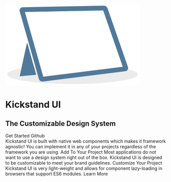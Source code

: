 <div>
    <div class="display-flex align-center">
        <img class="w-33" src="/images/kickstand_logo.png" alt="kickstand logo" />
        <div class="ml-lg">
            <h1 class="text-xxl">Kickstand UI</h1>
            <h2 class="border-none">The Customizable Design System</h2>
            <div>
                <ks-button size="large">Get Started</ks-button>
                <ks-button display="hollow" size="large" class="ml-sm">Github</ks-button>
            </div>
        </div>
    </div>
    <ks-row class="mt-xl">
        <ks-column>
            <ks-card>
                <ks-card-body card-title="Portable">
                    Kickstand UI is built with native web components which makes it framework agnostic! You can implement it in any of your projects regardless of the framework you are using.
                </ks-card-body>
                <ks-card-footer>
                    <ks-button display="hollow" href="/getting-started/installation.html">Add To Your Project</ks-button>
                </ks-card-footer>
            </ks-card>
        </ks-column>
        <ks-column>
            <ks-card>
                <ks-card-body card-title="Customizable">
                    Most applications do not want to use a design system right out of the box. Kickstand UI is designed to be customizable to meet your brand guidelines.
                </ks-card-body>
                <ks-card-footer>
                    <ks-button display="hollow" href="/theming/design-tokens.html">Customize Your Project</ks-button>
                </ks-card-footer>
            </ks-card>
        </ks-column>
        <ks-column>
            <ks-card>
                <ks-card-body card-title="Performant">
                    Kickstand UI is very light-weight and allows for component lazy-loading in browsers that support ES6 modules.
                </ks-card-body>
                <ks-card-footer>
                    <ks-button display="hollow" href="/getting-started/installation.html">Learn More</ks-button>
                </ks-card-footer>
            </ks-card>
        </ks-column>
    </ks-row>
    <style>
        .theme-default-content:not(.custom) {
            width: 100% !important;
            max-width: 860px !important;
        }
    </style>
    <style>
        .card {
            box-shadow: none;
            height: 100%;
        }
    </style>
</div>
